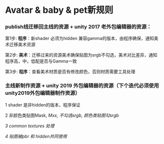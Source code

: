 # Avatar & baby & pet新规则

### publish线迁移回主线的资源 + unity 2017 老外包编辑器的资源：

第1步:  **程序**：新shader 必须为hidden 兼容gamma的版本，由程序确保，通知美术迁移美术资源

第2步:  **美术**：迁移过来的资源美术确保贴图为srgb不勾选，美术对比差异，通知程序高，中，低配是否与Gamma一致

第3步: **程序**：查看美术材质是否有修改颜色，否则材质需要工具处理

### 主线新制作资源 + unity 2019 外包编辑器的资源（下个迭代必须使用unity2019外包编辑器制作资源）

1 shader 是非hidden的版本，程序保证

2 非颜色类贴图Mask, _Mxx, 不勾选srgb,  颜色类贴图勾srgb_

_3  common textures 处理_

_4 贴图被pbr 和 hidden共同使用_










